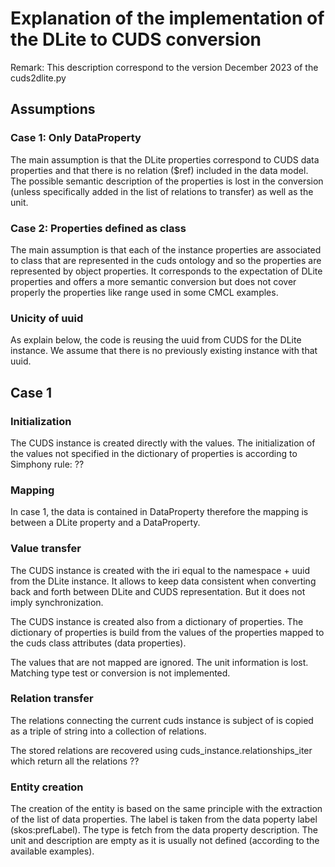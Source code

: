 Explanation of the implementation of the DLite to CUDS conversion
===================================================================

Remark: This description correspond to the version December 2023 of the cuds2dlite.py

## Assumptions

### Case 1: Only DataProperty

The main assumption is that the DLite properties correspond to CUDS data properties and that there is no relation ($ref) included in the data model.
The possible semantic description of the properties is lost in the conversion (unless specifically added in the list of relations to transfer) as well as the unit.

### Case 2: Properties defined as class

The main assumption is that each of the instance properties are associated to class that are represented in the cuds ontology and so the properties are represented by object properties.
It corresponds to the expectation of DLite properties and offers a more semantic conversion but does not cover properly the properties like range used in some CMCL examples.

### Unicity of uuid

As explain below, the code is reusing the uuid from CUDS for the DLite instance.
We assume that there is no previously existing instance with that uuid.

## Case 1

### Initialization

The CUDS instance is created directly with the values.
The initialization of the values not specified in the dictionary of properties is according to Simphony rule: ?? 

### Mapping

In case 1, the data is contained in DataProperty therefore the mapping is between a DLite property and a DataProperty.

### Value transfer

The CUDS instance is created with the iri equal to the namespace + uuid from the DLite instance.
It allows to keep data consistent when converting back and forth between DLite and CUDS representation. But it does not imply synchronization.

The CUDS instance is created also from a dictionary of properties.
The dictionary of properties is build from the values of the properties mapped to the cuds class attributes (data properties).

The values that are not mapped are ignored.
The unit information is lost.
Matching type test or conversion is not implemented.

### Relation transfer

The relations connecting the current cuds instance is subject of is copied as a triple of string into a collection of relations.

The stored relations are recovered using cuds_instance.relationships_iter which return all the relations ?? 

### Entity creation

The creation of the entity is based on the same principle with the extraction of the list of data properties.
The label is taken from the data poperty label (skos:prefLabel).
The type is fetch from the data property description.
The unit and description are empty as it is usually not defined (according to the available examples).

